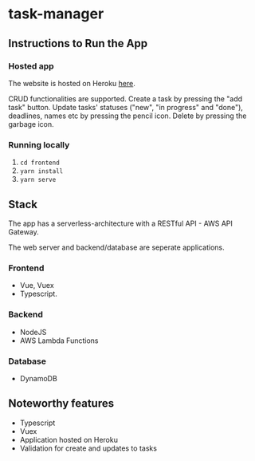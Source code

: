 # task-manager

## Instructions to Run the App

### Hosted app
The website is hosted on Heroku [here](https://task-manager-728.herokuapp.com/).

CRUD functionalities are supported. Create a task by pressing the "add task" button. Update tasks' statuses ("new", "in progress" and "done"), deadlines, names etc by pressing the pencil icon. Delete by pressing the garbage icon.

### Running locally
1. `cd frontend`
2. `yarn install`
3. `yarn serve`

## Stack
The app has a serverless-architecture with a RESTful API - AWS API Gateway.

The web server and backend/database are seperate applications.
### Frontend
- Vue, Vuex
- Typescript.

### Backend
- NodeJS
- AWS Lambda Functions

### Database
- DynamoDB

## Noteworthy features
- Typescript
- Vuex
- Application hosted on Heroku
- Validation for create and updates to tasks
